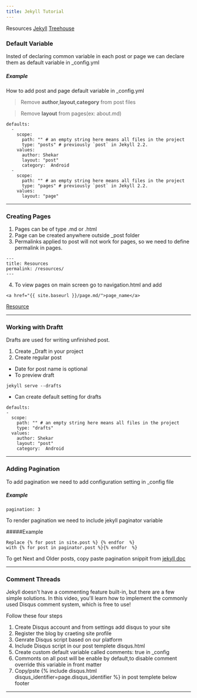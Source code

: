 ```yaml
---
title: Jekyll Tutorial
---
```

Resources
[Jekyll](http://jekyllrb.com/docs/)
[Treehouse](https://teamtreehouse.com/library/build-a-blog-with-jekyll-and-github-pages/building-and-customizing-the-blog/)

### Default Variable

Insted of declaring common variable in each post or page we can declare them as default variable in _config.yml

##### Example
How to add post and page default variable in _config.yml
> Remove **author**,**layout**,**category** from post files

>Remove **layout** from pages(ex: about.md)

```
defaults:
  -
    scope:
      path: "" # an empty string here means all files in the project
      type: "posts" # previously `post` in Jekyll 2.2.
    values:
      author: Shekar
      layout: "post"
      category:  Android
  -
    scope:
      path: "" # an empty string here means all files in the project
      type: "pages" # previously `post` in Jekyll 2.2.
    values:
      layout: "page"
```    
---

### Creating Pages

1. Pages can be of type .md or .html
2. Page can be created anywhere outside _post folder
3. Permalinks applied to post will not work for pages, so we need to define permalink in pages.
```
---
title: Resources
permalink: /resources/
---
```
4. To view pages on main screen go to navigation.html and add
```
<a href="{{ site.baseurl }}/page.md/">page_name</a>
```

[Resource](http://jekyllrb.com/docs/pages/)


---

### Working with Draftt

Drafts are used for writing unfinished post.

1. Create _Draft in your project
2. Create regular post
  * Date for post name is optional
  * To preview draft
  ```
  jekyll serve --drafts
  ```
  * Can create default setting for drafts
  ```
defaults:
  -
    scope:
      path: "" # an empty string here means all files in the project
      type: "drafts"
    values:
      author: Shekar
      layout: "post"
      category:  Android
```     
---

### Adding Pagination

To add pagination we need to add configuration setting in _config file

##### Example
```
pagination: 3

```
To render pagination we need to include jekyll paginator variable

#####Example
```
Replace {% for post in site.post %} {% endfor  %}
with {% for post in paginator.post %}{% endfor  %}
```

To get Next and Older posts, copy paste pagination snippit from [jekyll doc](http://jekyllrb.com/docs/pagination/)

---

### Comment Threads
Jekyll doesn't have a commenting feature built-in, but there are a few simple solutions. In this video, you'll learn how to implement the commonly used Disqus comment system, which is free to use!

Follow these four steps

1. Create Disqus account and from settings add disqus to your site
2. Register the blog by craeting site profile
3. Genrate Disqus script based on our platform
4. Include Disqus script in our post templete disqus.html
5. Create custom default variable called comments: true in _config
6. Commonts on all post will be enable by default,to disable comment override this variable in front matter
7. Copy/pste {% include disqus.html disqus_identifier=page.disqus_identifier %} in post templete below footer

---
